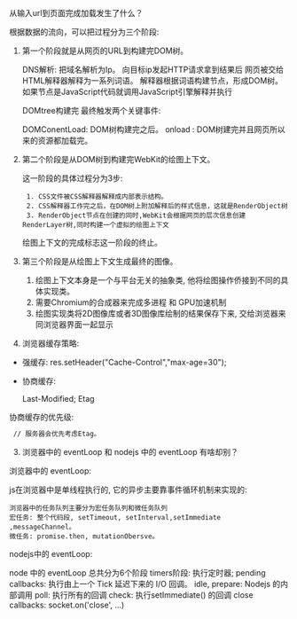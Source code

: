 从输入url到页面完成加载发生了什么？
    
  根据数据的流向，可以把过程分为三个阶段: 

  1. 第一个阶段就是从网页的URL到构建完DOM树。 

        DNS解析: 把域名解析为Ip。
        向目标ip发起HTTP请求拿到结果后
        网页被交给 HTML解释器解释为一系列词语。
        解释器根据词语构建节点，形成DOM树。
        如果节点是JavaScript代码就调用JavaScript引擎解释并执行

      DOMtree构建完 最终触发两个关键事件:

        DOMConentLoad: DOM树构建完之后。
        onload : DOM树建完并且网页所以来的资源都加载完。

  2. 第二个阶段是从DOM树到构建完WebKit的绘图上下文。

        这一阶段的具体过程分为3步:

          1. CSS文件被CSS解释器解释成内部表示结构。
          2. CSS解释器工作完之后，在DOM树上附加解释后的样式信息，这就是RenderObject树 
          3. RenderObject节点在创建的同时,WebKit会根据网页的层次信息创建RenderLayer树,同时构建一个虚拟的绘图上下文
    
      绘图上下文的完成标志这一阶段的终止。
  
  3. 第三个阶段是从绘图上下文生成最终的图像。

      1. 绘图上下文本身是一个与平台无关的抽象类, 他将绘图操作侨接到不同的具体实现类。 
      2. 需要Chromium的合成器来完成多进程 和 GPU加速机制 
      3. 绘图实现类将2D图像库或者3D图像库绘制的结果保存下来, 交给浏览器来同浏览器界面一起显示

2. 浏览器缓存策略:

  - 强缓存: 
     res.setHeader("Cache-Control","max-age=30");
  - 协商缓存: 
  
    Last-Modified;
    Etag

  协商缓存的优先级:

   ```md
    // 服务器会优先考虑Etag。
   ```

  
3. 浏览器中的 eventLoop 和 nodejs 中的 eventLoop 有啥却别？

浏览器中的 eventLoop:

  js在浏览器中是单线程执行的, 它的异步主要靠事件循环机制来实现的:
    
    浏览器中的任务队列主要分为宏任务队列和微任务队列
    宏任务: 整个代码段, setTimeout, setInterval,setImmediate ,messageChannel。
    微任务: promise.then, mutationObersve。

nodejs中的 eventLoop:

  node 中的 eventLoop   总共分为6个阶段
  timers阶段:           执行定时器;
  pending callbacks:   执行由上一个 Tick 延迟下来的 I/O 回调。
  idle, prepare:       Nodejs 的内部调用
  poll:                执行所有的回调
  check:               执行setImmediate() 的回调
  close callbacks:     socket.on('close', ...)
